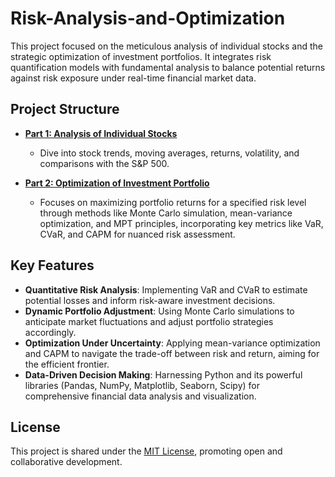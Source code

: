 # Risk-Analysis-and-Optimization

This project focused on the meticulous analysis of individual stocks and the strategic optimization of investment portfolios. 
It integrates risk quantification models with fundamental analysis to balance potential returns against risk exposure under real-time financial market data.


## Project Structure

- **[Part 1: Analysis of Individual Stocks](https://github.com/Chloe1123/Risk-Analysis-and-Optimization/tree/main/Task1_Analysis_of_Individual_Stocks)**
  - Dive into stock trends, moving averages, returns, volatility, and comparisons with the S&P 500.

- **[Part 2: Optimization of Investment Portfolio](https://github.com/Chloe1123/Risk-Analysis-and-Optimization/tree/main/Task2_Optimization_of_Investment_Portfolio)**
  - Focuses on maximizing portfolio returns for a specified risk level through methods like Monte Carlo simulation, mean-variance optimization, and MPT principles, incorporating key metrics like VaR, CVaR, and CAPM for nuanced risk assessment.

 ## Key Features

- **Quantitative Risk Analysis**: Implementing VaR and CVaR to estimate potential losses and inform risk-aware investment decisions.
- **Dynamic Portfolio Adjustment**: Using Monte Carlo simulations to anticipate market fluctuations and adjust portfolio strategies accordingly.
- **Optimization Under Uncertainty**: Applying mean-variance optimization and CAPM to navigate the trade-off between risk and return, aiming for the efficient frontier.
- **Data-Driven Decision Making**: Harnessing Python and its powerful libraries (Pandas, NumPy, Matplotlib, Seaborn, Scipy) for comprehensive financial data analysis and visualization.

## License

This project is shared under the [MIT License](LICENSE), promoting open and collaborative development.
